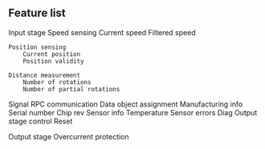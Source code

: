 ## Feature list

Input stage
    Speed sensing
        Current speed
        Filtered speed

    Position sensing
        Current position
        Position validity

    Distance measurement
        Number of rotations
        Number of partial rotations

Signal RPC communication
    Data object assignment
    Manufacturing info
        Serial number
        Chip rev
    Sensor info
        Temperature
        Sensor errors
    Diag
        Output stage control
        Reset

Output stage
    Overcurrent protection
